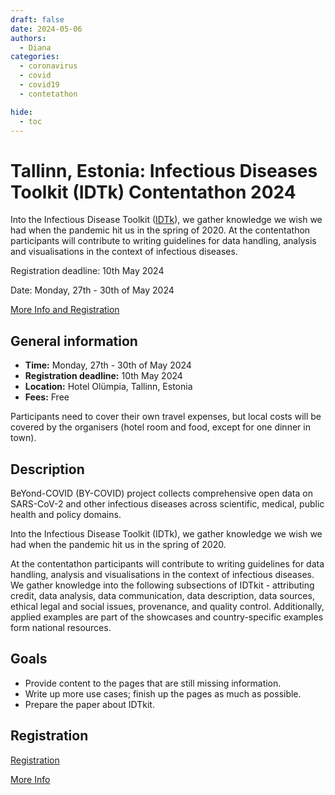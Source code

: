 ```yaml
---
draft: false
date: 2024-05-06
authors:
  - Diana
categories:
  - coronavirus
  - covid
  - covid19
  - contetathon

hide:
  - toc
---
```


# Tallinn, Estonia: Infectious Diseases Toolkit (IDTk) Contentathon 2024

Into the Infectious Disease Toolkit ([IDTk](https://www.infectious-diseases-toolkit.org/)), we gather knowledge we wish we had when the pandemic hit us in the spring of 2020. At the contentathon participants will contribute to writing guidelines for data handling, analysis and visualisations in the context of infectious diseases. 

Registration deadline: 10th May 2024 

Date: Monday, 27th - 30th of May 2024

[More Info and Registration](https://by-covid.org/news-events/infectious-diseases-toolkit-idtk-contentathon-event-2024/) 

<!-- more -->

## General information 

* __Time:__ Monday, 27th - 30th of May 2024
* __Registration deadline:__ 10th May 2024 
* __Location:__  Hotel Olümpia, Tallinn, Estonia
* __Fees:__ Free

Participants need to cover their own travel expenses, but local costs will be covered by the organisers (hotel room and food, except for one dinner in town).

## Description

BeYond-COVID (BY-COVID) project collects comprehensive open data on SARS-CoV-2 and other infectious diseases across scientific, medical, public health and policy domains.

Into the Infectious Disease Toolkit (IDTk), we gather knowledge we wish we had when the pandemic hit us in the spring of 2020.

At the contentathon participants will contribute to writing guidelines for data handling, analysis and visualisations in the context of infectious diseases. We gather knowledge into the following subsections of IDTkit - attributing credit, data analysis, data communication, data description, data sources, ethical legal and social issues, provenance, and quality control. Additionally, applied examples are part of the showcases and country-specific examples form national resources.

## Goals

* Provide content to the pages that are still missing information.
* Write up more use cases; finish up the pages as much as possible.
* Prepare the paper about IDTkit.

## Registration

[Registration](https://docs.google.com/forms/d/e/1FAIpQLSemTMPKdJKGQEB35Qbig5pHoQUbCVbzVu8B50z5J4ZfHTdB_g/viewform) 

[More Info](https://by-covid.org/news-events/infectious-diseases-toolkit-idtk-contentathon-event-2024/) 

